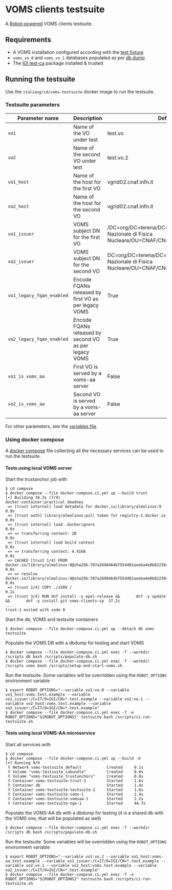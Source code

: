 # VOMS clients testsuite

A [Robot-powered][robot-framework] VOMS clients testsuite.

## Requirements

-   A VOMS installation configured according with the [test fixture](./compose/assets/scripts/setup-and-start-voms.sh)
-   `voms_vo_0` and `voms_vo_1` databases populated as per [db dump](./compose/assets/db)
-   The [IGI test-ca](https://github.com/italiangrid/test-ca) package installed & trusted

## Running the testsuite

Use the `italiangrid/voms-testsuite` docker image to run the testsuite.

### Testsuite parameters

| Parameter name | Description                        | Default value                                                                                                    |
| -------------- | ---------------------------------- | ---------------------------------------------------------------------------------------------------------------- |
| `vo1`          | Name of the VO under test          | test.vo                                                                                                          |
| `vo2`          | Name of the second VO under test   | test.vo.2                                                                                                        |
| `vo1_host`     | Name of the host for the first VO  | vgrid02.cnaf.infn.it                                                                                             |
| `vo2_host`     | Name of the host for the second VO | vgrid02.cnaf.infn.it                                                                                             |
| `vo1_issuer`   | VOMS subject DN for the first VO   | /DC=org/DC=terena/DC=tcs/C=IT/L=Frascati/O=Istituto Nazionale di Fisica Nucleare/OU=CNAF/CN=vgrid02.cnaf.infn.it |
| `vo2_issuer`   | VOMS subject DN for the second VO  | DC=org/DC=terena/DC=tcs/C=IT/L=Frascati/O=Istituto Nazionale di Fisica Nucleare/OU=CNAF/CN=vgrid02.cnaf.infn.it  |
| `vo1_legacy_fqan_enabled`     | Encode FQANs released by first VO as per legacy VOMS | True                                                                                             |
| `vo2_legacy_fqan_enabled`     | Encode FQANs released by second VO as per legacy VOMS | True                                                                                             |
| `vo1_is_voms_aa`     | First VO is served by a voms-aa server | False                                                                                             |
| `vo2_is_voms_aa`     | Second VO is served by a voms-aa server | False                                                                                             |

For other parameters, see the [variables file](./lib/variables.robot).


### Using docker compose

A [docker compose](./compose/docker-compose.ci.yml) file collecting all the necessary services can be used to run the testsuite.

#### Tests using local VOMS server

Start the trustanchor job with

```
$ cd compose
$ docker compose --file docker-compose.ci.yml up --build trust
[+] Building 38.3s (7/9)                                                               docker-container:practical_dewdney
 => [trust internal] load metadata for docker.io/library/almalinux:9                                                 0.9s
 => [trust auth] library/almalinux:pull token for registry-1.docker.io                                               0.0s
 => [trust internal] load .dockerignore                                                                              0.0s
 => => transferring context: 2B                                                                                      0.0s
 => [trust internal] load build context                                                                              0.0s
 => => transferring context: 4.41kB                                                                                  0.0s
 => CACHED [trust 1/4] FROM docker.io/library/almalinux:9@sha256:787a2698464bf554d02aeeba4e0b022384b21d1419511bfb03  0.0s
 => => resolve docker.io/library/almalinux:9@sha256:787a2698464bf554d02aeeba4e0b022384b21d1419511bfb033a2d440d9f230  0.0s
 => [trust 2/4] COPY ./x509 /                                                                                        0.1s
 => [trust 3/4] RUN dnf install -y epel-release &&       dnf -y update &&       dnf -y install git voms-clients-cp  37.2s
...
trust-1 exited with code 0
```

Start the db, VOMS and testsuite containers

```
$ docker compose --file docker-compose.ci.yml up --detach db voms testsuite
```

Populate the VOMS DB with a dbdump for testing and start VOMS

```
$ docker compose --file docker-compose.ci.yml exec -T --workdir /scripts db bash /scripts/populate-db.sh
$ docker compose --file docker-compose.ci.yml exec -T --workdir /scripts voms bash /scripts/setup-and-start-voms.sh
```

Run the testsuite. Some variables will be overridden using the `ROBOT_OPTIONS` environment variable

```
$ export ROBOT_OPTIONS="--variable vo1:vo.0 --variable vo1_host:voms.test.example --variable vo1_issuer:/C=IT/O=IGI/CN=*.test.example --variable vo2:vo.1 --variable vo2_host:voms.test.example --variable vo2_issuer:/C=IT/O=IGI/CN=*.test.example"
$ docker compose --file docker-compose.ci.yml exec -T -e ROBOT_OPTIONS="${ROBOT_OPTIONS}" testsuite bash /scripts/ci-run-testsuite.sh
```

#### Tests using local VOMS-AA microservice

Start all services with

```
$ cd compose
$ docker compose --file docker-compose.ci.yml up --build -d
[+] Running 9/9
 ⠿ Network voms-testsuite_default           Created     0.1s
 ⠿ Volume "voms-testsuite_cabundle"         Created     0.0s
 ⠿ Volume "voms-testsuite_trustanchors"     Created     0.0s
 ⠿ Container voms-testsuite-trust-1         Started     1.6s
 ⠿ Container db                             Started     1.4s
 ⠿ Container voms-testsuite-testsuite-1     Started     1.6s
 ⠿ Container voms-testsuite-voms-1          Started     1.4s
 ⠿ Container voms-testsuite-vomsaa-1        Started     2.2s
 ⠿ Container voms-testsuite-ngx-1           Started     44.7s
```

Populate the VOMS-AA db with a dbdump for testing (it is a shared db with the VOMS one, that will be populated as well)

```
$ docker compose --file docker-compose.ci.yml exec -T --workdir /scripts db bash /scripts/populate-db.sh
```

Run the testsuite. Some variables will be overridden using the `ROBOT_OPTIONS` environment variable

```
$ export ROBOT_OPTIONS="--variable vo1:vo.2 --variable vo1_host:voms-aa.test.example --variable vo1_issuer:/C=IT/O=IGI/CN=*.test.example --variable vo2:vo.1 --variable vo2_host:voms.test.example --variable vo2_issuer:/C=IT/O=IGI/CN=*.test.example"
$ docker compose --file docker-compose.ci.yml exec -T -e ROBOT_OPTIONS="${ROBOT_OPTIONS}" testsuite bash /scripts/ci-run-testsuite.sh
```

[robot-framework]: https://robotframework.org/
